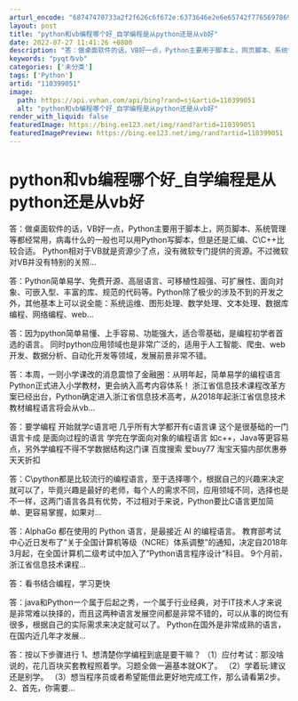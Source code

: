 ```yaml
---
arturl_encode: "68747470733a2f2f626c6f672e:6373646e2e6e65742f77656978696e5f33393537303530352f:61727469636c652f64657461696c732f313130333939303531"
layout: post
title: "python和vb编程哪个好_自学编程是从python还是从vb好"
date: 2022-07-27 11:41:26 +0800
description: "答：做桌面软件的话，VB好一点，Python主要用于脚本上，网页脚本、系统管理等都经常用，病毒什么的"
keywords: "pyqt与vb"
categories: ['未分类']
tags: ['Python']
artid: "110399051"
image:
  path: https://api.vvhan.com/api/bing?rand=sj&artid=110399051
  alt: "python和vb编程哪个好_自学编程是从python还是从vb好"
render_with_liquid: false
featuredImage: https://bing.ee123.net/img/rand?artid=110399051
featuredImagePreview: https://bing.ee123.net/img/rand?artid=110399051
---
```


# python和vb编程哪个好\_自学编程是从python还是从vb好

答：做桌面软件的话，VB好一点，Python主要用于脚本上，网页脚本、系统管理等都经常用，病毒什么的一般也可以用Python写脚本，但是还是汇编、C\C++比较合适。 Python相对于VB就是资源少了点，没有微软专门提供的资源。不过微软对VB并没有特别的关照...

答：Python简单易学、免费开源、高层语言、可移植性超强、可扩展性、面向对象、可嵌入型、丰富的库、规范的代码等。Python除了极少的涉及不到的开发之外，其他基本上可以说全能：系统运维、图形处理、数学处理、文本处理、数据库编程、网络编程、web...

答：因为python简单易懂、上手容易、功能强大，适合零基础，是编程初学者首选的语言。 同时python应用领域也是非常广泛的，适用于人工智能、爬虫、web开发、数据分析、自动化开发等领域，发展前景非常不错。

答：本周，一则小学课改的消息震惊了金融圈：从明年起，简单易学的编程语言Python正式进入小学教材，更会纳入高考内容体系！ 浙江省信息技术课程改革方案已经出台，Python确定进入浙江省信息技术高考，从2018年起浙江省信息技术教材编程语言将会从vb...

答：要学编程 开始就学c语言吧 几乎所有大学都开有c语言课 这个是很基础的一门语言卡成 是面向过程的语言 学完在学面向对象的编程语言 如c++，Java等更容易点，另外学编程不得不学数据结构这门课 百度搜索 爱buy77 淘宝天猫内部优惠券 天天折扣

答：C\python都是比较流行的编程语言，至于选择哪个，根据自己的兴趣来决定就可以了，毕竟兴趣是最好的老师，每个人的需求不同，应用领域不同，选择也是不一样，这两门语言各具有优势，不过相对于来说，Python要比C语言更加简单、更容易掌握，如果对...

答：AlphaGo 都在使用的 Python 语言，是最接近 AI 的编程语言。 教育部考试中心近日发布了“关于全国计算机等级（NCRE）体系调整”的通知，决定自2018年3月起，在全国计算机二级考试中加入了“Python语言程序设计”科目。 9个月前，浙江省信息技术课程...

答：看书结合编程，学习更快

答：java和Python一个属于后起之秀，一个属于行业经典，对于IT技术人才来说是非常难以抉择的，而且这两种语言发展空间都是非常不错的，可以从事的岗位有很多，根据自己的实际需求来决定就可以了。 Python在国外是非常成熟的语言，在国内近几年才发展...

答：按以下步骤进行 1、想清楚你学编程到底是要干嘛？ （1）应付考试：那没啥说的，花几百块买套教程照着学。习题全做一遍基本就OK了。 （2）学着玩:建议还是别学。 （3）想当程序员或者希望能借此更好地完成工作，那么请看第2步。 2、首先，你需要...